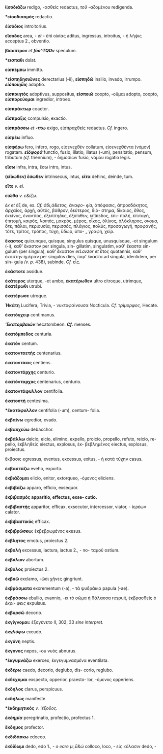 **ίίσοδιάζω** redigo, -ασθείς redactus, *τοϋ* -αζομένου redigenda.

**\*είσοδιασμός** redactio.

**έίσόδιος** introitorius.

**εϊσοδος** area, - *et* - ἐπὶ οἰκίας aditus, ingressus, introitus, - ἡ
λῆψις acceptus 2., obventio.

**βϊσοπτρον** *et **fōo\^TQOv*** speculum.

**\*εισπαθι** dolat.

**είσπέμπω** immitto.

**\*είσπηδησιῶνες** derectarius (-ii), **είσπηδῶ** insilio, invado,
irrumpo. ***είόποίηΰις*** adoptio.

**είσποιητός** adoptivus, suppositus, **είσποιῶ** coopto, -οῦμαι adopto,
coopto, **είσπορεύομαι** ingredior, introeo.

**είσπράκτωρ** coactor.

**εϊσπραξις** compulsio, exactio.

**είσπράσσω** *et* **-ττω** exigo, εἰσπραχθείς redactus. *Cf.* ingero.

**είσρέω** influo.

**είσφέρω** fero, infero, rogo, εἰσενεχθέν collatum, εἰσενεχθέντα
(νόμον) rogatam. ***είόφορά*** functio, fusio, illatio, illatus (-um),
pensitatio, pensum, tributum *(cf.* triennium), - δημοσίων fusio, νόμου
rogatio legis.

**εϊσω** infra, intra, ἔσω intro, intus.

**(εϊόωθεν) ἔσωθεν** intrinsecus, intus, **είτα** dehinc, deinde, tum.

**εϊτε** *v. ei.*

**εὶώθα** *v. ε&ίζω.*

*έκ et* ἐξ de, ex. *Cf. άδι,ά&ετος, άναφο- ęia,* ἀπόφασις, ἀπροσδόκητος,
ἀρχαῖος, ἀρχή, αὐτός, βάθρον, δεύτερος, διά- στημα, δίκαιος, ἔθος,
έκεῖνος, έναντίος, ἐξεπίτηδες, έξόπιθεν, έπἴπεδος, έπι- πολή, έπιταγή,
έπιτομή, καιρός, λοιπός, μακρός, μέρος, οἶκος, ὀλίγος, ὁλόκληρος,
*ονομα,* ὅτε, πάλαι, περιουσία, περισσός, πλάγιος, πολύς, προσαγωγή,
προφανής, τότε, τρίτος, τρόπος, τύχη, ὕδωρ, ὑπο- „ γραφή, χείρ.

**ἔκαστος** quicunque, quisque, singulus quisque, unusquisque, -ot
singulum (-i), καθ' ἔκαστον per singula, sin- gillatim, singulatim, καθ'
ἔκαστα sin- gulum (per singula), καθ' ἔκαστον *erLavzor et* ἔτος
quotannis, καθ' ἑκάστην ἡμέραν per singulos dies, παρ' ἔκαστα ad
singula, identidem, per sin- gula *(v. p.* 438), subinde. *Cf.* εἶς.

**ἑκάστοτε** assidue.

**ἐκάτερος** uterque, -ot ambo, **έκατέρωθεν** ultro citroque, utrimque,
**ἐκατέρωθι** utrubi.

**ἐκατέρωσε** utroque.

**Ἡκάτη** Lucifera, Trivia, - νυκτοφαίνουσα Nocticula. *Cf. τρίμορφος,*
Hecate.

**ἐκατόγχειρ** centimanus.

***\'Εκατομβαιών*** hecatombeon. ***Cf.*** menses.

**ἑκατόμπεδος** centuria.

**ἐκατόν** centum.

**εκατονταετἡς** centenarius.

**έκατοντάκις** centiens.

**ἐκατοντάρχης** centurio.

**ἐκατόνταρχος** centenarius, centurio.

**ἐκατοντάφυλλον** centifolia.

**έκατοστἡ** centesima.

**\*ἔκατόφυλλον** centifolia (-um), centum- folia.

**ἐκβαίνω** egredior, evado.

**ἐκβακχεύω** debacchor.

**ἐκβάλλω** deicio, eicio, elimino, expello, proicio, propello, refuto,
reicio, re- pello, έκβληθείς eiectus, explosus, έκ- βεβλημένος eiectus,
explosus, proiectus.

ἔκβασις egressus, eventus, excessus, exitus, - ἠ κατὰ τύχην casus.

**ἐκβαστάζω** eveho, exporto.

**ἐκβιάζομαι** elicio, enitor, extorqueo, -όμενος eliciens.

**ἐκβιβάζω** apparo, efficio, exsequor.

**ἐκβιβασμός apparitio, effectus, exse- cutio.**

**ἐκβιβαστής** apparitor, efficax, exsecutor, intercessor, viator, -
ἱερέων calator.

**ἐκβιβαστικός** efficax.

**ἐκβιβρώσκω:** ἐκβεβρωμένος exesus.

**ἔκβλητος** emotus, proiectus 2.

**ἐκβολή** excessus, iactura, iactus 2., - no- ταμοῦ ostium.

**ἐκβόλιον** abortum.

**ἔκβολος** proiectus 2.

**ἐκβοῶ** exclamo, -ῶσι χῆνες gingriunt.

**ἐκβράσματα** excrementum (-a), - τὰ ψυδράκια papula (-ae).

**ἐκβράσσω** ebullio, evannio, -ει τὸ σῶμα ἠ θάλασσα respuit, έκβρασθείς
ὁ *έκρι- φεις* expulsus.

**ἐκβυρσῶ** decorio.

**ἐκγίγνομαι:** έξεγένετο II, 302, 33 *sine interpret.*

***έκγλύφω*** excudo.

**ἐκγόνη** neptis.

**ἔκγονος** nepos, -ου νυός abnurus.

**\*ἐκγυμνάζω** exerceo, έκγεγυμνασμένα eventilata.

**ἐκδέρω** caedo, decorio, deglubo, dis- corio, reglubo.

**ἐκδέχομαι** exspecto, opperior, praesto- lor, -όμενος opperiens.

**ἔκδηλος** clarus, perspicuus.

**ἐκδήλως** manifeste.

**\*ἐκδημητικός** *v. 'έξοδος.*

***έκόημία*** peregrinatio, profectio, pro­fectus 1.

**ἔκδημος** profector.

**ἐκδιδάσκω** edoceo.

**ἐκδίδωμι** dedo, edo 1., - *o eare μι,ΰ&ώ* colloco, loco, - εἰς
κόλασιν dedo, -
